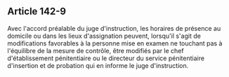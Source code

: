 Article 142-9
----
Avec l'accord préalable du juge d'instruction, les horaires de présence au
domicile ou dans les lieux d'assignation peuvent, lorsqu'il s'agit de
modifications favorables à la personne mise en examen ne touchant pas à
l'équilibre de la mesure de contrôle, être modifiés par le chef d'établissement
pénitentiaire ou le directeur du service pénitentiaire d'insertion et de
probation qui en informe le juge d'instruction.
